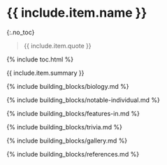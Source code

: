 # {{ include.item.name }}
{:.no_toc}

> {{ include.item.quote }}

{% include toc.html %}

{{ include.item.summary }}

{% include building_blocks/biology.md %}

{% include building_blocks/notable-individual.md %}

{% include building_blocks/features-in.md %}

{% include building_blocks/trivia.md %}

{% include building_blocks/gallery.md %}

{% include building_blocks/references.md %}